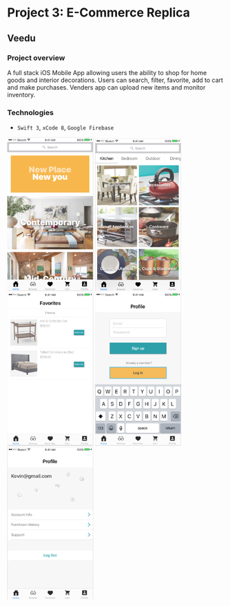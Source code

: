 # Project 3: E-Commerce Replica

## Veedu

### Project overview

A full stack iOS Mobile App allowing users the ability to shop for home goods and interior decorations. Users can search, filter, favorite, add to cart and make purchases. Venders app can upload new items and monitor inventory.

### Technologies

- `Swift 3`, `xCode 8`, `Google Firebase`

<img src="/Images/README/homeScreen.png" width="200"> <img src="/Images/README/browseScreen.png" width="200"> <img src="/Images/README/favoritesScreen.png" width="200"> <img src="/Images/README/loginScreen.png" width="200">
<img src="/Images/README/accountDetails.png" width="200">




